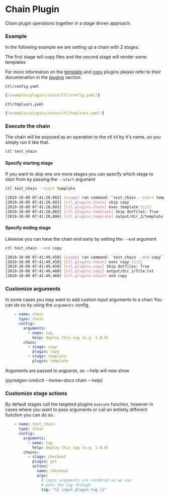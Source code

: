 # Chain Plugin

Chain plugin operations together in a stage driven approach.

### Example

In the following example we are setting up a chain with 2 stages.

The first stage will copy files and the second stage will render
some templates

For more information on the [template](/plugins/template) and [copy](/plugins/copy) plugins please refer to their documenation in the [plugins](/plugins) section.

`Ctl/config.yaml`

```yaml
{!examples/plugins/chain/Ctl/config.yaml!}
```

`Ctl/tmplvars.yaml`

```yaml
{!examples/plugins/chain/Ctl/tmplvars.yaml!}
```

### Execute the chain

The chain will be exposed as an operation to the ctl cli by it's name, so
you simply run it like that.

```sh
ctl test_chain
```

#### Specify starting stage

If you want to skip one ore more stages you can specify which stage
to start from by passing the `--start` argument

```sh
ctl test_chain --start template

[2019-10-09 07:41:20,882] [usage] ran command: `test_chain --start template`
[2019-10-09 07:41:20,882] [ctl.plugins.chain] skip copy
[2019-10-09 07:41:20,883] [ctl.plugins.chain] exec template [1/2]
[2019-10-09 07:41:20,883] [ctl.plugins.template] Skip dotfiles: True
[2019-10-09 07:41:20,886] [ctl.plugins.template] output/dir_2/template.txt
```

#### Specify ending stage

Likewise you can have the chain end early by setting the `--end`
argument

```sh
ctl test_chain --end copy

[2019-10-09 07:41:49,458] [usage] ran command: `test_chain --end copy`
[2019-10-09 07:41:49,458] [ctl.plugins.chain] exec copy [1/2]
[2019-10-09 07:41:49,458] [ctl.plugins.copy] Skip dotfiles: True
[2019-10-09 07:41:49,460] [ctl.plugins.copy] output/dir_1/file.txt
[2019-10-09 07:41:49,460] [ctl.plugins.chain] end copy
```

### Customize arguments

In some cases you may want to add custom input arguments to a chain
You can do so by using the `arguments` config.

```yaml
    - name: chain
      type: chain
      config:
        arguments:
          - name: tag
            help: deploy this tag (e.g. 1.0.0)
        chain:
          - stage: copy
            plugin: copy
          - stage: template
            plugin: template
```

Arguments are passed to argparse, so --help will now show

{pymdgen-cmd:ctl --home=docs chain --help}


### Customize stage actions

By default stages call the targeted plugins `execute` function, however
in cases where you want to pass arguments or call an entirely different
function you can do so.

```yaml
    - name: test_chain
      type: chain
      config:
        arguments:
          - name: tag
            help: deploy this tag (e.g. 1.0.0)
        chains:
          - stage: checkout
            plugin: git
            action:
              name: checkout
              args:
                # input arguments are rendered so we can
                # pass the tag through
                tag: "{{ input.plugin.tag }}"
```
